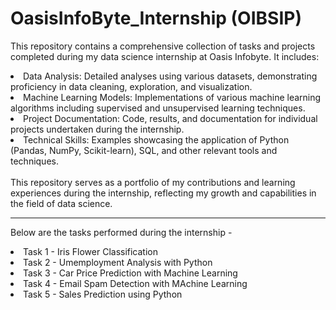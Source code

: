 # OasisInfoByte_Internship (OIBSIP)
This repository contains a comprehensive collection of tasks and projects completed during my data science internship at Oasis Infobyte. It includes:

<li> Data Analysis: Detailed analyses using various datasets, demonstrating proficiency in data cleaning, exploration, and visualization.</li>
<li> Machine Learning Models: Implementations of various machine learning algorithms including supervised and unsupervised learning techniques.</li>
<li> Project Documentation: Code, results, and documentation for individual projects undertaken during the internship.</li>
<li> Technical Skills: Examples showcasing the application of Python (Pandas, NumPy, Scikit-learn), SQL, and other relevant tools and techniques.</li>
<br/>
This repository serves as a portfolio of my contributions and learning experiences during the internship, reflecting my growth and capabilities in the field of data science.

<hr>

Below are the tasks performed during the internship -
<li> Task 1 - Iris Flower Classification </li>
<li> Task 2 - Umemployment Analysis with Python </li>
<li> Task 3 - Car Price Prediction with Machine Learning </li>
<li> Task 4 - Email Spam Detection with MAchine Learning </li>
<li> Task 5 - Sales Prediction using Python </li>
